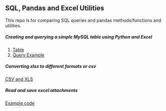 ## SQL, Pandas and Excel Utilities

This repo is for comparing SQL queries and pandas methods/functions and utilities.


##### Creating and querying a simple MySQL table using Python and Excel

1. [Table](https://github.com/KevinLolochum/SQL_Pandas/blob/main/MySQLdb.py)
2. [Query Example](https://github.com/KevinLolochum/SQL_Pandas/blob/main/simple_select_query.py)

##### Converting xlsx to different formats or csv

[CSV and XLS](https://github.com/KevinLolochum/SQL_Pandas/blob/main/Excel_to_csv_convertion.py)

##### Read and save excel attachments

[Example code](https://github.com/KevinLolochum/SQL_Pandas/blob/main/Read_save_email_attachments.py)






